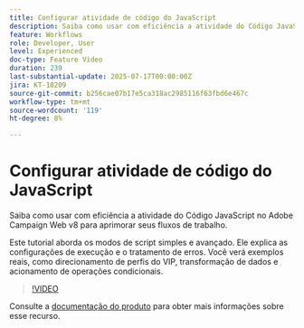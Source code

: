```yaml
---
title: Configurar atividade de código do JavaScript
description: Saiba como usar com eficiência a atividade do Código JavaScript no Adobe Campaign Web v8 para aprimorar seus fluxos de trabalho. Este tutorial aborda os modos de script simples e avançado. Ele explica as configurações de execução e o tratamento de erros. Você verá exemplos reais, como direcionamento de perfis do VIP, transformação de dados e acionamento de operações condicionais.
feature: Workflows
role: Developer, User
level: Experienced
doc-type: Feature Video
duration: 239
last-substantial-update: 2025-07-17T00:00:00Z
jira: KT-18209
source-git-commit: b256cae07b17e5ca318ac2985116f63fbd6e467c
workflow-type: tm+mt
source-wordcount: '119'
ht-degree: 8%

---
```



# Configurar atividade de código do JavaScript

Saiba como usar com eficiência a atividade do Código JavaScript no Adobe Campaign Web v8 para aprimorar seus fluxos de trabalho.

Este tutorial aborda os modos de script simples e avançado. Ele explica as configurações de execução e o tratamento de erros. Você verá exemplos reais, como direcionamento de perfis do VIP, transformação de dados e acionamento de operações condicionais.

>[!VIDEO](https://video.tv.adobe.com/v/3464918/?learn=on&enablevpops)

Consulte a [documentação do produto](https://experienceleague.adobe.com/pt-br/docs/campaign-web/v8/wf/design-workflows/javascript-code) para obter mais informações sobre esse recurso.
